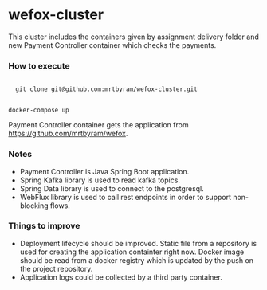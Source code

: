 # wefox-cluster

This cluster includes the containers given by assignment delivery folder and new Payment Controller container which checks the payments.

### How to execute

<code>
  git clone git@github.com:mrtbyram/wefox-cluster.git
  
  docker-compose up
</code>

Payment Controller container gets the application from https://github.com/mrtbyram/wefox.

### Notes

* Payment Controller is Java Spring Boot application. 
* Spring Kafka library is used to read kafka topics. 
* Spring Data library is used to connect to the postgresql.
* WebFlux library is used to call rest endpoints in order to support non-blocking flows.

### Things to improve

* Deployment lifecycle should be improved. Static file from a repository is used for creating the application containter right now. Docker image should be read from a docker registry which is updated by the push on the project repository.
* Application logs could be collected by a third party container.
